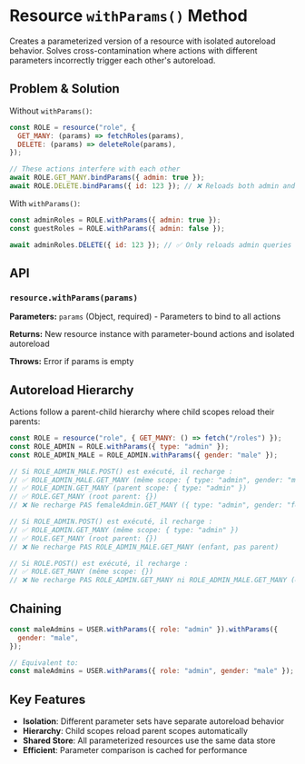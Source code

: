 # Resource `withParams()` Method

Creates a parameterized version of a resource with isolated autoreload behavior. Solves cross-contamination where actions with different parameters incorrectly trigger each other's autoreload.

## Problem & Solution

Without `withParams()`:

```javascript
const ROLE = resource("role", {
  GET_MANY: (params) => fetchRoles(params),
  DELETE: (params) => deleteRole(params),
});

// These actions interfere with each other
await ROLE.GET_MANY.bindParams({ admin: true });
await ROLE.DELETE.bindParams({ id: 123 }); // ❌ Reloads both admin and non-admin queries
```

With `withParams()`:

```javascript
const adminRoles = ROLE.withParams({ admin: true });
const guestRoles = ROLE.withParams({ admin: false });

await adminRoles.DELETE({ id: 123 }); // ✅ Only reloads admin queries
```

## API

### `resource.withParams(params)`

**Parameters:** `params` (Object, required) - Parameters to bind to all actions

**Returns:** New resource instance with parameter-bound actions and isolated autoreload

**Throws:** Error if params is empty

## Autoreload Hierarchy

Actions follow a parent-child hierarchy where child scopes reload their parents:

```javascript
const ROLE = resource("role", { GET_MANY: () => fetch("/roles") });
const ROLE_ADMIN = ROLE.withParams({ type: "admin" });
const ROLE_ADMIN_MALE = ROLE_ADMIN.withParams({ gender: "male" });

// Si ROLE_ADMIN_MALE.POST() est exécuté, il recharge :
// ✅ ROLE_ADMIN_MALE.GET_MANY (même scope: { type: "admin", gender: "male" })
// ✅ ROLE_ADMIN.GET_MANY (parent scope: { type: "admin" })
// ✅ ROLE.GET_MANY (root parent: {})
// ❌ Ne recharge PAS femaleAdmin.GET_MANY ({ type: "admin", gender: "female" })

// Si ROLE_ADMIN.POST() est exécuté, il recharge :
// ✅ ROLE_ADMIN.GET_MANY (même scope: { type: "admin" })
// ✅ ROLE.GET_MANY (root parent: {})
// ❌ Ne recharge PAS ROLE_ADMIN_MALE.GET_MANY (enfant, pas parent)

// Si ROLE.POST() est exécuté, il recharge :
// ✅ ROLE.GET_MANY (même scope: {})
// ❌ Ne recharge PAS ROLE_ADMIN.GET_MANY ni ROLE_ADMIN_MALE.GET_MANY (enfants, pas parents)
```

## Chaining

```javascript
const maleAdmins = USER.withParams({ role: "admin" }).withParams({
  gender: "male",
});

// Equivalent to:
const maleAdmins = USER.withParams({ role: "admin", gender: "male" });
```

## Key Features

- **Isolation**: Different parameter sets have separate autoreload behavior
- **Hierarchy**: Child scopes reload parent scopes automatically
- **Shared Store**: All parameterized resources use the same data store
- **Efficient**: Parameter comparison is cached for performance
